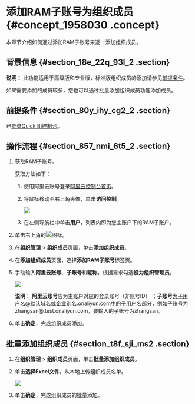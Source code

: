 # 添加RAM子账号为组织成员 {#concept_1958030 .concept}

本章节介绍如何通过添加RAM子账号来逐一添加组织成员。

## 背景信息 {#section_18e_22q_93l_2 .section}

**说明：** 此功能适用于高级版和专业版，标准版组织成员的添加请参见[前提条件](../../../../cn.zh-CN/快速入门/准备工作/前提条件.md#)。

如果需要添加的成员较多，您也可以通过批量添加组织成员功能添加成员。

## 前提条件 {#section_80y_ihy_cg2_2 .section}

已[登录Quick BI控制台](https://account.aliyun.com/login/mixlogin.htm?)。

## 操作流程 {#section_857_nmi_6t5_2 .section}

1.  获取RAM子账号。

    获取方法如下：

    1.  使用阿里云账号登录[阿里云控制台首页](https://homenew.console.aliyun.com/)。
    2.  将鼠标移动至右上角头像，单击**访问控制**。

        ![](http://static-aliyun-doc.oss-cn-hangzhou.aliyuncs.com/assets/img/115408/156802408251201_zh-CN.jpg)

    3.  在左侧导航栏中单击**用户**，列表内即为您主账户下的RAM子账户。
2.  单击右上角的![](http://static-aliyun-doc.oss-cn-hangzhou.aliyuncs.com/assets/img/1553752/156802408258605_zh-CN.png)图标。
3.  在**组织管理** \> **组织成员**页面，单击**添加组织成员**。
4.  在**添加组织成员**页面，选择**添加RAM子账号**标签页。
5.  手动输入**阿里云账号**、**子账号**和**昵称**，根据需求勾选**设为组织管理员**。

    ![](http://static-aliyun-doc.oss-cn-hangzhou.aliyuncs.com/assets/img/1553753/156802408259331_zh-CN.png)

    **说明：** **阿里云账号**应为主账户对应的登录账号（非账号ID） ；**子账号**为子用户名@默认域名或企业别名.onaliyun.com中的子用户名部分，例如子账号为zhangsan@.test.onaliyun.com，要输入的子账号为zhangsan。

6.  单击**确定**，完成组织成员添加。

## 批量添加组织成员 {#section_t8f_sji_ms2 .section}

1.  在**组织管理** \> **组织成员**页面，单击**批量添加组织成员**。
2.  单击**选择Excel文件**，从本地上传组织成员名单。

    ![](http://static-aliyun-doc.oss-cn-hangzhou.aliyuncs.com/assets/img/1553752/156802408259513_zh-CN.png)

3.  单击**确定**，完成组织成员的批量添加。

